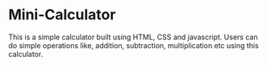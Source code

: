 # Mini-Calculator
This is a simple calculator built using HTML, CSS and javascript.
Users can do simple operations like, addition, subtraction, multiplication etc using this calculator.
